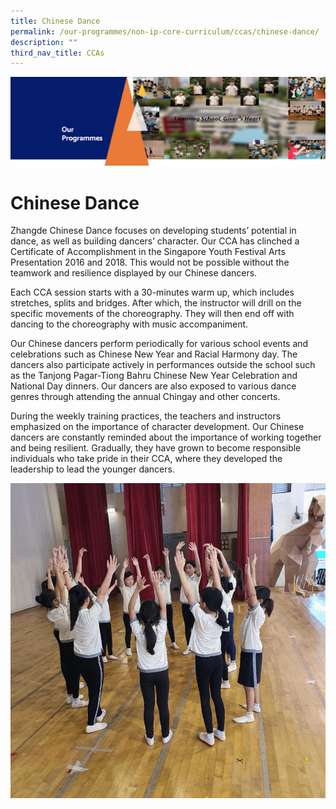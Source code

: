 ```yaml
---
title: Chinese Dance
permalink: /our-programmes/non-ip-core-curriculum/ccas/chinese-dance/
description: ""
third_nav_title: CCAs
---
```


![](/images/OurProgrammes1.png)

Chinese Dance
=============

  
Zhangde Chinese Dance focuses on developing students’ potential in dance, as well as building dancers’ character. Our CCA has clinched a Certificate of Accomplishment in the Singapore Youth Festival Arts Presentation 2016 and 2018. This would not be possible without the teamwork and resilience displayed by our Chinese dancers.  

Each CCA session starts with a 30-minutes warm up, which includes stretches, splits and bridges. After which, the instructor will drill on the specific movements of the choreography. They will then end off with dancing to the choreography with music accompaniment.

Our Chinese dancers perform periodically for various school events and celebrations such as Chinese New Year and Racial Harmony day. The dancers also participate actively in performances outside the school such as the Tanjong Pagar-Tiong Bahru Chinese New Year Celebration and National Day dinners. Our dancers are also exposed to various dance genres through attending the annual Chingay and other concerts.

During the weekly training practices, the teachers and instructors emphasized on the importance of character development. Our Chinese dancers are constantly reminded about the importance of working together and being resilient. Gradually, they have grown to become responsible individuals who take pride in their CCA, where they developed the leadership to lead the younger dancers.

![](/images/Chinese%20Dance.gif)